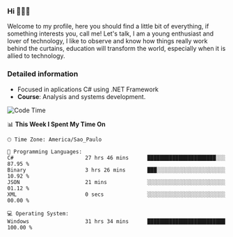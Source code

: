 


### Hi 🙋🏽‍♂️

Welcome to my profile, here you should find a little bit of everything, if something interests you, call me! Let's talk,
I am a young enthusiast and lover of technology, I like to observe and know how things really work behind the curtains, 
education will transform the world, especially when it is allied to technology.

### Detailed information
* Focused in aplications C# using .NET Framework
* **Course**: Analysis and systems development.

<!--START_SECTION:waka-->
![Code Time](http://img.shields.io/badge/Code%20Time-736%20hrs%2057%20mins-blue)

📊 **This Week I Spent My Time On** 

```text
🕑︎ Time Zone: America/Sao_Paulo

💬 Programming Languages: 
C#                       27 hrs 46 mins      ██████████████████████░░░   87.95 % 
Binary                   3 hrs 26 mins       ███░░░░░░░░░░░░░░░░░░░░░░   10.92 % 
JSON                     21 mins             ░░░░░░░░░░░░░░░░░░░░░░░░░   01.12 % 
XML                      0 secs              ░░░░░░░░░░░░░░░░░░░░░░░░░   00.00 % 

💻 Operating System: 
Windows                  31 hrs 34 mins      █████████████████████████   100.00 % 
```


<!--END_SECTION:waka-->


